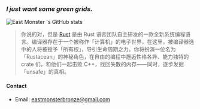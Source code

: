 ### _I just want some green grids._
![East Monster
's GitHub stats](https://github-readme-stats.vercel.app/api?username=eastmonster&show_icons=true)
> 你说的对，但是 [Rust](https://www.rust-lang.org/) 是由 Rust 语言团队自主研发的一款全新系统编程语言。编译器存在于一个被称作「计算机」的电子世界，在这里，被编译器选中的人将被授予「所有权」，导引生命周期之力。你将扮演一位名为「Rustacean」的神秘角色，在自由的编程中邂逅性格各异、能力独特的 crate 们，和他们一起击败 C++，找回失散的内存——同时，逐步发掘「unsafe」的真相。
#### Contact
- Email: eastmonsterbronze@gmail.com
